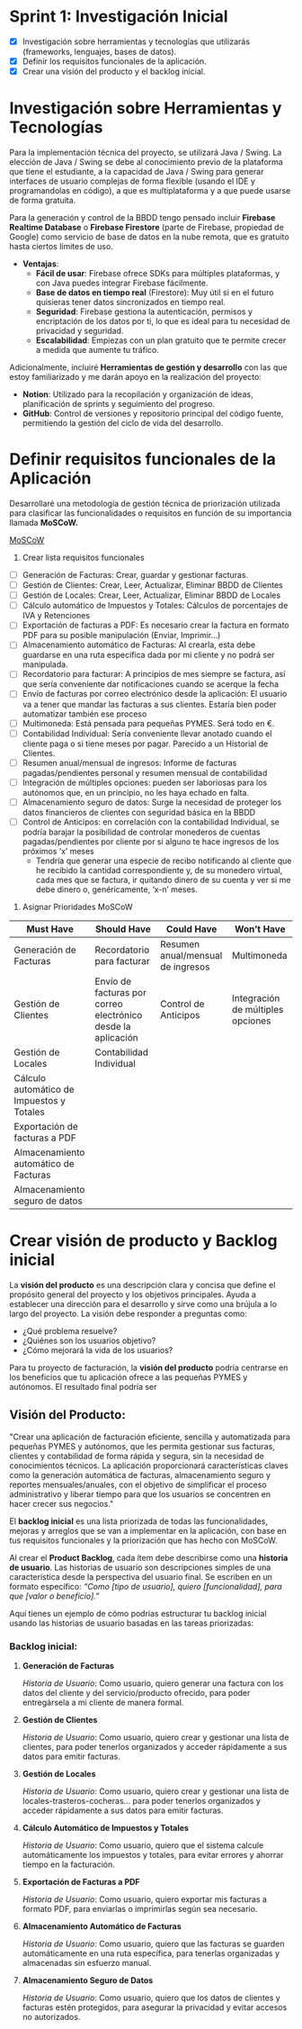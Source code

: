 # Sprint 1: Investigación Inicial

- [x]  Investigación sobre herramientas y tecnologías que utilizarás (frameworks, lenguajes, bases de datos).
- [x]  Definir los requisitos funcionales de la aplicación.
- [x]  Crear una visión del producto y el backlog inicial.

# Investigación sobre Herramientas y Tecnologías

Para la implementación técnica del proyecto, se utilizará Java / Swing. La elección de Java / Swing se debe al conocimiento previo de la plataforma que tiene el estudiante, a la capacidad de Java / Swing para generar interfaces de usuario complejas de forma flexible (usando el IDE y programandolas en código), a que es multiplataforma y a que puede usarse de forma gratuita.

Para la generación y control de la BBDD tengo pensado incluir **Firebase Realtime Database** o **Firebase Firestore** (parte de Firebase, propiedad de Google) como servicio de base de datos en la nube remota, que es gratuito hasta ciertos límites de uso.

- **Ventajas**:
    - **Fácil de usar**: Firebase ofrece SDKs para múltiples plataformas, y con Java puedes integrar Firebase fácilmente.
    - **Base de datos en tiempo real** (Firestore): Muy útil si en el futuro quisieras tener datos sincronizados en tiempo real.
    - **Seguridad**: Firebase gestiona la autenticación, permisos y encriptación de los datos por ti, lo que es ideal para tu necesidad de privacidad y seguridad.
    - **Escalabilidad**: Empiezas con un plan gratuito que te permite crecer a medida que aumente tu tráfico.

Adicionalmente, incluiré **Herramientas de gestión y desarrollo** con las que estoy familiarizado y me darán apoyo en la realización del proyecto:

- **Notion**: Utilizado para la recopilación y organización de ideas, planificación de sprints y seguimiento del progreso.
- **GitHub**: Control de versiones y repositorio principal del código fuente, permitiendo la gestión del ciclo de vida del desarrollo.

# Definir requisitos funcionales de la Aplicación

Desarrollaré una metodología de gestión técnica de priorización utilizada para clasificar las funcionalidades o requisitos en función de su importancia llamada **MoSCoW.**

[MoSCoW](MoSCoW.md)

1. Crear lista requisitos funcionales
- [ ]  Generación de Facturas: Crear, guardar y gestionar facturas.
- [ ]  Gestión de Clientes: Crear, Leer, Actualizar, Eliminar BBDD de Clientes
- [ ]  Gestión de Locales: Crear, Leer, Actualizar, Eliminar BBDD de Locales
- [ ]  Cálculo automático de Impuestos y Totales: Cálculos de porcentajes de IVA y Retenciones
- [ ]  Exportación de facturas a PDF: Es necesario crear la factura en formato PDF para su posible manipulación (Enviar, Imprimir…)
- [ ]  Almacenamiento automático de Facturas: Al crearla, esta debe guardarse en una ruta específica dada por mi cliente y no podrá ser manipulada.
- [ ]  Recordatorio para facturar: A principios de mes siempre se factura, así que sería conveniente dar notificaciones cuando se acerque la fecha
- [ ]  Envío de facturas por correo electrónico desde la aplicación: El usuario va a tener que mandar las facturas a sus clientes. Estaría bien poder automatizar también ese proceso
- [ ]  Multimoneda: Está pensada para pequeñas PYMES. Será todo en €.
- [ ]  Contabilidad Individual: Sería conveniente llevar anotado cuando el cliente paga o si tiene meses por pagar. Parecido a un Historial de Clientes.
- [ ]  Resumen anual/mensual de ingresos: Informe de facturas pagadas/pendientes personal y resumen mensual de contabilidad
- [ ]  Integración de múltiples opciones: pueden ser laboriosas para los autónomos que, en un principio, no les haya echado en falta.
- [ ]  Almacenamiento seguro de datos: Surge la necesidad de proteger los datos financieros de clientes con seguridad básica en la BBDD
- [ ]  Control de Anticipos: en correlación con la contabilidad Individual, se podría barajar la posibilidad de controlar monederos de cuentas pagadas/pendientes por cliente por si alguno te hace ingresos de los próximos ‘x’ meses
    - Tendría que generar una especie de recibo notificando al cliente que he recibido la cantidad correspondiente y, de su monedero virtual, cada mes que se factura, ir quitando dinero de su cuenta y ver si me debe dinero o, genéricamente, ‘x-n’ meses.
1. Asignar Prioridades MoSCoW

| Must Have | Should Have | Could Have | Won’t Have |
| --- | --- | --- | --- |
| Generación de Facturas | Recordatorio para facturar | Resumen anual/mensual de ingresos | Multimoneda |
| Gestión de Clientes | Envío de facturas por correo electrónico desde la aplicación | Control de Anticipos  | Integración de múltiples opciones |
| Gestión de Locales | Contabilidad Individual |  |  |
| Cálculo automático de Impuestos y Totales |  |  |  |
| Exportación de facturas a PDF |  |  |  |
| Almacenamiento automático de Facturas |  |  |  |
| Almacenamiento seguro de datos |  |  |  |

# Crear visión de producto y Backlog inicial

La **visión del producto** es una descripción clara y concisa que define el propósito general del proyecto y los objetivos principales. Ayuda a establecer una dirección para el desarrollo y sirve como una brújula a lo largo del proyecto. La visión debe responder a preguntas como:

- ¿Qué problema resuelve?
- ¿Quiénes son los usuarios objetivo?
- ¿Cómo mejorará la vida de los usuarios?

Para tu proyecto de facturación, la **visión del producto** podría centrarse en los beneficios que tu aplicación ofrece a las pequeñas PYMES y autónomos. El resultado final podría ser

## Visión del Producto:

"Crear una aplicación de facturación eficiente, sencilla y automatizada para pequeñas PYMES y autónomos, que les permita gestionar sus facturas, clientes y contabilidad de forma rápida y segura, sin la necesidad de conocimientos técnicos. La aplicación proporcionará características claves como la generación automática de facturas, almacenamiento seguro y reportes mensuales/anuales, con el objetivo de simplificar el proceso administrativo y liberar tiempo para que los usuarios se concentren en hacer crecer sus negocios."

El **backlog inicial** es una lista priorizada de todas las funcionalidades, mejoras y arreglos que se van a implementar en la aplicación, con base en tus requisitos funcionales y la priorización que has hecho con MoSCoW.

Al crear el **Product Backlog**, cada ítem debe describirse como una **historia de usuario**. Las historias de usuario son descripciones simples de una característica desde la perspectiva del usuario final. Se escriben en un formato específico: *“Como [tipo de usuario], quiero [funcionalidad], para que [valor o beneficio].”*

Aquí tienes un ejemplo de cómo podrías estructurar tu backlog inicial usando las historias de usuario basadas en las tareas priorizadas:

### **Backlog inicial:**

1. **Generación de Facturas**
    
    *Historia de Usuario*: Como usuario, quiero generar una factura con los datos del cliente y del servicio/producto ofrecido, para poder entregársela a mi cliente de manera formal.
    
2. **Gestión de Clientes**
    
    *Historia de Usuario*: Como usuario, quiero crear y gestionar una lista de clientes, para poder tenerlos organizados y acceder rápidamente a sus datos para emitir facturas.
    
3. **Gestión de Locales**
    
    *Historia de Usuario*: Como usuario, quiero crear y gestionar una lista de locales-trasteros-cocheras… para poder tenerlos organizados y acceder rápidamente a sus datos para emitir facturas.
    
4. **Cálculo Automático de Impuestos y Totales**
    
    *Historia de Usuario*: Como usuario, quiero que el sistema calcule automáticamente los impuestos y totales, para evitar errores y ahorrar tiempo en la facturación.
    
5. **Exportación de Facturas a PDF**
    
    *Historia de Usuario*: Como usuario, quiero exportar mis facturas a formato PDF, para enviarlas o imprimirlas según sea necesario.
    
6. **Almacenamiento Automático de Facturas**
    
    *Historia de Usuario*: Como usuario, quiero que las facturas se guarden automáticamente en una ruta específica, para tenerlas organizadas y almacenadas sin esfuerzo manual.
    
7. **Almacenamiento Seguro de Datos**
    
    *Historia de Usuario*: Como usuario, quiero que los datos de clientes y facturas estén protegidos, para asegurar la privacidad y evitar accesos no autorizados.